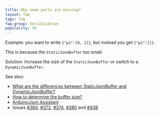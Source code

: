 ```yaml
---
title: Why some parts are missing?
layout: faq
tags: faq
faq-group: Serialization
popularity: 76
---
```


Example: you want to write `{"p1":[0, 1]}`, but instead you get `{"p1":[]}`.

This is because the `StaticJsonBuffer` too small.

Solution: Increase the size of the `StaticJsonBuffer` or switch to a `DynamicJsonBuffer`.

See also:

* [What are the differences between StaticJsonBuffer and DynamicJsonBuffer?](#what-are-the-differences-between-staticjsonbuffer-and-dynamicjsonbuffer)
* [How to determine the buffer size?](#how-to-determine-the-buffer-size)
* [ArduinoJson Assistant](https://bblanchon.github.io/ArduinoJson/assistant/)
* Issues [#360](https://github.com/bblanchon/ArduinoJson/issues/360), [#372](https://github.com/bblanchon/ArduinoJson/issues/372), [#374](https://github.com/bblanchon/ArduinoJson/issues/374), [#380](https://github.com/bblanchon/ArduinoJson/issues/380) and [#438](https://github.com/bblanchon/ArduinoJson/issues/438)
